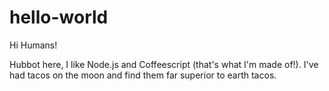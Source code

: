 # hello-world

Hi Humans!

Hubbot here, I like Node.js and Coffeescript (that's what I'm made of!).
I've had tacos on the moon and find them far superior to earth tacos.
